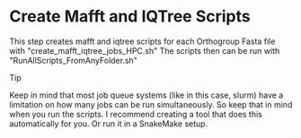 # Create Mafft and IQTree Scripts

This step creates mafft and iqtree scripts for each Orthogroup Fasta file with "create_mafft_iqtree_jobs_HPC.sh"
The scripts then can be run with "RunAllScripts_FromAnyFolder.sh"

>[!TIP]
>Keep in mind that most job queue systems (like in this case, slurm) have a limitation on how many jobs can be run simultaneously. So keep that in mind when you run the scripts. I recommend creating a tool that does this automatically for you. Or run it in a SnakeMake setup.
